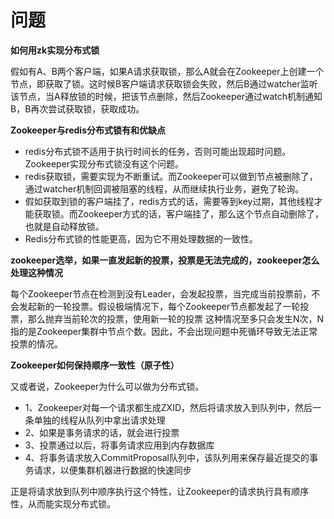 # 问题



**如何用zk实现分布式锁**

假如有A、B两个客户端，如果A请求获取锁，那么A就会在Zookeeper上创建一个节点，即获取了锁。这时候B客户端请求获取锁会失败，然后B通过watcher监听该节点，当A释放锁的时候，把该节点删除，然后Zookeeper通过watch机制通知B，B再次尝试获取锁，获取成功。





**Zookeeper与redis分布式锁有和优缺点**

- redis分布式锁不适用于执行时间长的任务，否则可能出现超时问题。Zookeeper实现分布式锁没有这个问题。
- redis获取锁，需要实现为不断重试。而Zookeeper可以做到节点被删除了，通过watcher机制回调被阻塞的线程，从而继续执行业务，避免了轮询。
- 假如获取到锁的客户端挂了，redis方式的话，需要等到key过期，其他线程才能获取锁。而Zookeeper方式的话，客户端挂了，那么这个节点自动删除了，也就是自动释放锁。
- Redis分布式锁的性能更高，因为它不用处理数据的一致性。







**zookeeper选举，如果一直发起新的投票，投票是无法完成的，zookeeper怎么处理这种情况**

每个Zookeeper节点在检测到没有Leader，会发起投票，当完成当前投票前，不会发起新的一轮投票。假设极端情况下，每个Zookeeper节点都发起了一轮投票，那么抛弃当前轮次的投票，使用新一轮的投票 这种情况至多只会发生N次，N指的是Zookeeper集群中节点个数。因此，不会出现问题中死循环导致无法正常投票的情况。





**Zookeeper如何保持顺序一致性（原子性）**

又或者说，Zookeeper为什么可以做为分布式锁。

- 1、Zookeeper对每一个请求都生成ZXID，然后将请求放入到队列中，然后一条单独的线程从队列中拿出请求处理
- 2、如果是事务请求的话，就会进行投票
- 3、投票通过以后，将事务请求应用到内存数据库
- 4、将事务请求放入CommitProposal队列中，该队列用来保存最近提交的事务请求，以便集群机器进行数据的快速同步

正是将请求放到队列中顺序执行这个特性，让Zookeeper的请求执行具有顺序性，从而能实现分布式锁。

